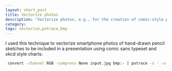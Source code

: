```yaml
---
layout: short_post
title: Vectorize photos
description: "Vectorize photos, e.g., for the creation of comic-style presentations"
category:
tags: vectorize,potrace,bmp
---
```


I used this technique to vectorize smartphone photos of hand-drawn pencil sketches to be
included in a presentation using comic sans typeset and xkcd style charts:

```bash
 convert -channel RGB -compress None input.jpg bmp:- | potrace -s - -o output.svg
 ```
